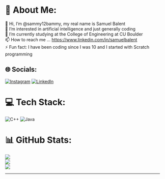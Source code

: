 # 💫 About Me:
👋 Hi, I’m @sammy12bammy, my real name is Samuel Balent<br>👀 I’m interested in artificial intelligence and just generally coding <br>🌱 I’m currently studying at the College of Engineering at CU Boulder<br>📫 How to reach me ... https://www.linkedin.com/in/samuelbalent<br>⚡ Fun fact: I have been coding since I was 10 and I started with Scratch programming


## 🌐 Socials:
[![Instagram](https://img.shields.io/badge/Instagram-%23E4405F.svg?logo=Instagram&logoColor=white)](https://instagram.com/sammy12bammy) 
[![LinkedIn](https://img.shields.io/badge/LinkedIn-%230077B5.svg?logo=linkedin&logoColor=white)](https://www.linkedin.com/in/samuel-balent-09aa662aa/) 

# 💻 Tech Stack:
![C++](https://img.shields.io/badge/c++-%2300599C.svg?style=for-the-badge&logo=c%2B%2B&logoColor=white) ![Java](https://img.shields.io/badge/java-%23ED8B00.svg?style=for-the-badge&logo=openjdk&logoColor=white)
# 📊 GitHub Stats:
![](https://github-readme-stats.vercel.app/api?username=sammy12bammy&theme=holi&hide_border=true&include_all_commits=false&count_private=false)<br/>
![](https://github-readme-streak-stats.herokuapp.com/?user=sammy12bammy&theme=holi&hide_border=true)<br/>
![](https://github-readme-stats.vercel.app/api/top-langs/?username=sammy12bammy&theme=holi&hide_border=true&include_all_commits=false&count_private=false&layout=compact)

---

<!-- Proudly created with GPRM ( https://gprm.itsvg.in ) -->

<!---
sammy12bammy/sammy12bammy is a ✨ special ✨ repository because its `README.md` (this file) appears on your GitHub profile.
You can click the Preview link to take a look at your changes.
--->
